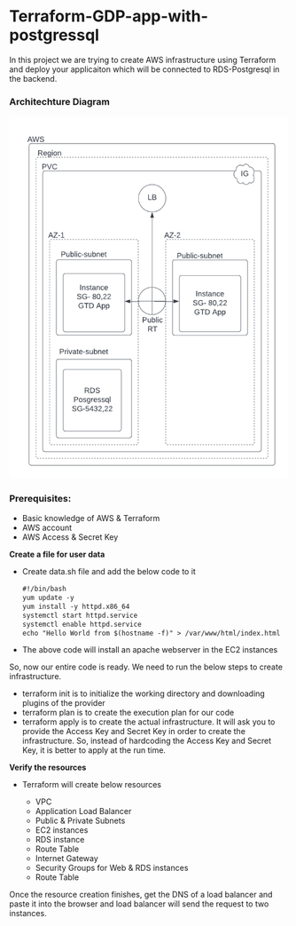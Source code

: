 # Terraform-GDP-app-with-postgressql
In this project we are trying to create AWS infrastructure using Terraform and deploy your applicaiton which will be connected to RDS-Postgresql in the backend.

### Architechture Diagram 
![Alt text](./files/architecture.png?raw=true "GTD with Postgresql implementation on AWS using Terraform")
### Prerequisites:

* Basic knowledge of AWS & Terraform
* AWS account
* AWS Access & Secret Key

**Create a file for user data**

* Create data.sh file and add the below code to it

  ```
  #!/bin/bash
  yum update -y
  yum install -y httpd.x86_64
  systemctl start httpd.service
  systemctl enable httpd.service
  echo "Hello World from $(hostname -f)" > /var/www/html/index.html
  ```
  
* The above code will install an apache webserver in the EC2 instances

So, now our entire code is ready. We need to run the below steps to create infrastructure.

* terraform init is to initialize the working directory and downloading plugins of the provider
* terraform plan is to create the execution plan for our code
* terraform apply is to create the actual infrastructure. It will ask you to provide the Access Key and Secret Key in order to create the infrastructure. So, instead of hardcoding the Access Key and Secret Key, it is better to apply at the run time.


**Verify the resources**

* Terraform will create below resources

  * VPC
  * Application Load Balancer
  * Public & Private Subnets
  * EC2 instances
  * RDS instance
  * Route Table
  * Internet Gateway
  * Security Groups for Web & RDS instances
  * Route Table

Once the resource creation finishes, get the DNS of a load balancer and paste it into the browser and load balancer will send the request to two instances.


